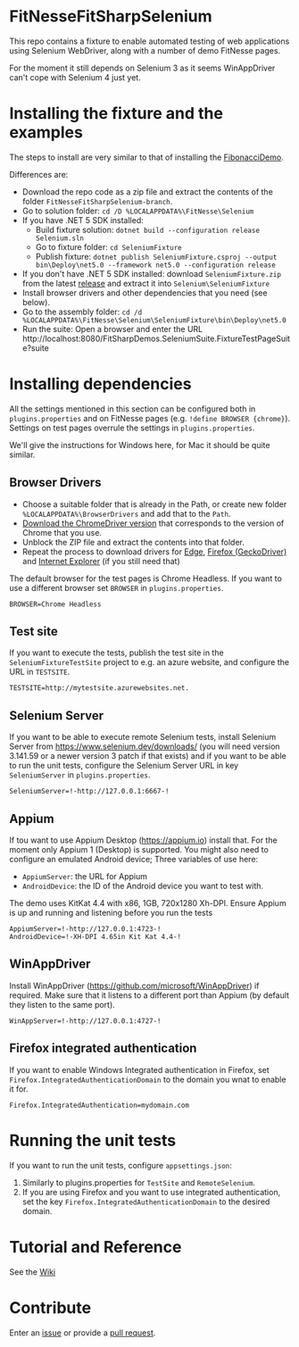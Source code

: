 # FitNesseFitSharpSelenium
This repo contains a fixture to enable automated testing of web applications using Selenium WebDriver, along with a number of demo FitNesse pages.

For the moment it still depends on Selenium 3 as it seems WinAppDriver can't cope with Selenium 4 just yet.

# Installing the fixture and the examples
The steps to install are very similar to that of installing the [FibonacciDemo](../../../FitNesseFitSharpFibonacciDemo).

Differences are:
* Download the repo code as a zip file and extract the contents of the folder `FitNesseFitSharpSelenium-branch`. 
* Go to solution folder: `cd /D %LOCALAPPDATA%\FitNesse\Selenium`
* If you have .NET 5 SDK installed:
    * Build fixture solution: `dotnet build --configuration release Selenium.sln`
    * Go to fixture folder: `cd SeleniumFixture`
    * Publish fixture: `dotnet publish SeleniumFixture.csproj --output bin\Deploy\net5.0 --framework net5.0 --configuration release`
* If you don't have .NET 5 SDK installed: download `SeleniumFixture.zip` from the latest [release](../../releases) and extract it into `Selenium\SeleniumFixture`
* Install browser drivers and other dependencies that you need (see below).
* Go to the assembly folder: `cd /d %LOCALAPPDATA%\FitNesse\Selenium\SeleniumFixture\bin\Deploy\net5.0`
* Run the suite: Open a browser and enter the URL http://localhost:8080/FitSharpDemos.SeleniumSuite.FixtureTestPageSuite?suite

# Installing dependencies

All the settings mentioned in this section can be configured both in `plugins.properties` and on FitNesse pages (e.g. `!define BROWSER {chrome}`).
Settings on test pages overrule the settings in `plugins.properties`.

We'll give the instructions for Windows here, for Mac it should be quite similar.

## Browser Drivers

* Choose a suitable folder that is already in the Path, or create new folder `%LOCALAPPDATA%\BrowserDrivers` and add that to the `Path`.
* [Download the ChromeDriver version](https://chromedriver.chromium.org/downloads) that corresponds to the version of Chrome that you use. 
* Unblock the ZIP file and extract the contents into that folder.
* Repeat the process to download drivers for [Edge](https://developer.microsoft.com/en-us/microsoft-edge/tools/webdriver/), [Firefox (GeckoDriver)](https://github.com/mozilla/geckodriver/releases) and [Internet Explorer](https://github.com/SeleniumHQ/selenium/wiki/InternetExplorerDriver) (if you still need that)

The default browser for the test pages is Chrome Headless. If you want to use a different browser set `BROWSER` in `plugins.properties`.
```
BROWSER=Chrome Headless
```

## Test site

If you want to execute the tests, publish the test site in the `SeleniumFixtureTestSite` project to e.g. an azure website, and configure the URL in `TESTSITE`.
```
TESTSITE=http://mytestsite.azurewebsites.net.
```

## Selenium Server

If you want to be able to execute remote Selenium tests, install Selenium Server from https://www.selenium.dev/downloads/ (you will need version 3.141.59 or a newer version 3 patch if that exists) and if you want to be able to run the unit tests, configure the Selenium Server URL in key `SeleniumServer` in `plugins.properties`. 

```
SeleniumServer=!-http://127.0.0.1:6667-!
```

## Appium

If tou want to use Appium Desktop (https://appium.io) install that. For the moment only Appium 1 (Desktop) is supported. You might also need to configure an emulated Android device; Three variables of use here:
* `AppiumServer`: the URL for Appium
* `AndroidDevice`: the ID of the Android device you want to test with.

The demo uses KitKat 4.4 with x86, 1GB, 720x1280 Xh-DPI. Ensure Appium is up and running and listening before you run the tests

```
AppiumServer=!-http://127.0.0.1:4723-!
AndroidDevice=!-XH-DPI 4.65in Kit Kat 4.4-!
```

## WinAppDriver

Install WinAppDriver (https://github.com/microsoft/WinAppDriver) if required. Make sure that it listens to a different port than Appium (by default they listen to the same port).

```
WinAppServer=!-http://127.0.0.1:4727-!
```

## Firefox integrated authentication

If you want to enable Windows Integrated authentication in Firefox, set `Firefox.IntegratedAuthenticationDomain` to the domain you wnat to enable it for.

```
Firefox.IntegratedAuthentication=mydomain.com
```

# Running the unit tests
If you want to run the unit tests, configure `appsettings.json`:

1. Similarly to plugins.properties for `TestSite` and `RemoteSelenium`.
2. If you are using Firefox and you want to use integrated authentication, set the key `Firefox.IntegratedAuthenticationDomain` to the desired domain.

# Tutorial and Reference
See the [Wiki](../../wiki)

# Contribute
Enter an [issue](../../issues) or provide a [pull request](../../pulls). 
